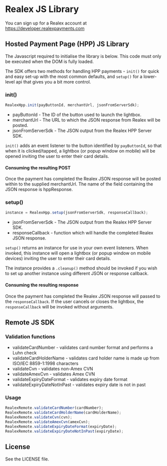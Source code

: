 # Realex JS Library
You can sign up for a Realex account at https://developer.realexpayments.com

## Hosted Payment Page (HPP) JS Library

The Javascript required to initialise the library is below. This code must only be executed when the DOM is fully loaded.

The SDK offers two methods for handling HPP payments - `init()` for quick and easy set-up with the most common defaults, and `setup()` for a lower-level api that gives you a bit more control.

### init()

```javascript
RealexHpp.init(payButtonId, merchantUrl, jsonFromServerSdk);
```
* payButtonId - The ID of the button used to launch the lightbox.
* merchantUrl - The URL to which the JSON response from Realex will be posted.
* jsonFromServerSdk - The JSON output from the Realex HPP Server SDK.

`init()` adds an event listener to the button identified by `payButtonId`, so that when it is clicked/tapped, a lightbox (or popup window on mobile) will be opened inviting the user to enter their card details.

#### Consuming the resulting POST
Once the payment has completed the Realex JSON response will be posted within to the supplied merchantUrl. The name of the field containing the JSON response is hppResponse.

### setup()

```javascript
instance = RealexHpp.setup(jsonFromServerSdk, responseCallback);
```
* jsonFromServerSdk - The JSON output from the Realex HPP Server SDK.
* responseCallback - function which will handle the completed Realex JSON response.

`setup()` returns an instance for use in your own event listeners. When invoked, this instance will open a lightbox (or popup window on mobile devices) inviting the user to enter their card details.

The instance provides a `.cleanup()` method should be invoked if you wish to set up another instance using different JSON or response callback.

#### Consuming the resulting response
Once the payment has completed the Realex JSON response will passed to the `responseCallback`. If the user cancels or closes the lightbox, the `responseCallback` will be invoked without arguments.

## Remote JS SDK

### Validation functions
* validateCardNumber - validates card number format and performs a Luhn check
* validateCardHolderName - validates card holder name is made up from ISO/IEC 8859-1:1998 characters
* validateCvn - validates non-Amex CVN
* validateAmexCvn - validates Amex CVN
* validateExpiryDateFormat - validates expiry date format
* validateExpiryDateNotInPast - validates expiry date is not in past

### Usage
```javascript
RealexRemote.validateCardNumber(cardNumber);
RealexRemote.validateCardHolderName(cardHolderName);
RealexRemote.validateCvn(cvn);
RealexRemote.validateAmexCvn(amexCvn);
RealexRemote.validateExpiryDateFormat(expiryDate);
RealexRemote.validateExpiryDateNotInPast(expiryDate);
```

## License
See the LICENSE file.
